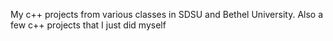 My c++ projects from various classes in SDSU and Bethel University.
Also a few c++ projects that I just did myself
